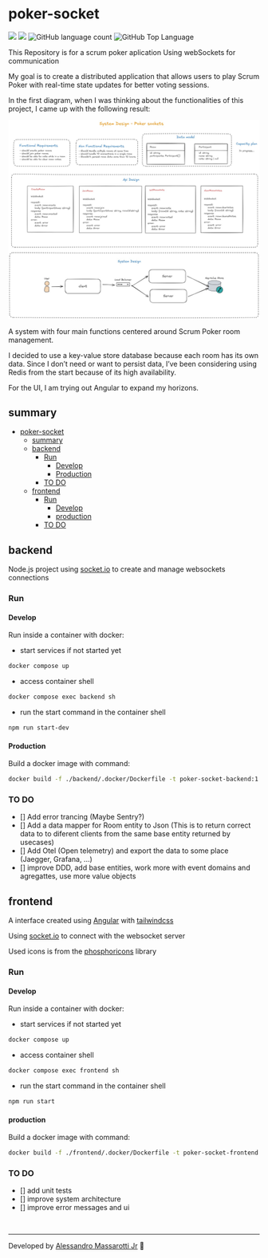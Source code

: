 # poker-socket

<p>
  <img src="https://img.shields.io/badge/made%20by-Alessandro%20Massarotti%20Jr-AB886D?style=flat-square">
  <img src="https://img.shields.io/badge/Node.js-24-AB886D?style=flat-square">
  <img alt="GitHub language count" src="https://img.shields.io/github/languages/count/alessandro-massarotti-Jr/poker-socket?color=AB886D&style=flat-square">
  <img alt="GitHub Top Language" src="https://img.shields.io/github/languages/top/alessandro-massarotti-Jr/poker-socket?color=AB886D&style=flat-square">
</p>

This Repository is for a scrum poker aplication Using webSockets for communication

My goal is to create a distributed application that allows users to play Scrum Poker with real-time state updates for better voting sessions.

In the first diagram, when I was thinking about the functionalities of this project, I came up with the following result:

<img alt="initial diagram image" src="/docs/initial-diagram.png">

A system with four main functions centered around Scrum Poker room management.

I decided to use a key-value store database because each room has its own data. Since I don’t need or want to persist data, I’ve been considering using Redis from the start because of its high availability.

For the UI, I am trying out Angular to expand my horizons.

## summary

- [poker-socket](#poker-socket)
  - [summary](#summary)
  - [backend](#backend)
    - [Run](#run)
      - [Develop](#develop)
      - [Production](#production)
    - [TO DO](#to-do)
  - [frontend](#frontend)
    - [Run](#run-1)
      - [Develop](#develop-1)
      - [production](#production-1)
    - [TO DO](#to-do-1)

## backend

Node.js project using [socket.io](https://socket.io/) to create and manage websockets connections

### Run

#### Develop

Run inside a container with docker:

- start services if not started yet

```bash
docker compose up
```

- access container shell

```bash
docker compose exec backend sh
```

- run the start command in the container shell

```sh
npm run start-dev
```

#### Production

Build a docker image with command:

```bash
docker build -f ./backend/.docker/Dockerfile -t poker-socket-backend:1.0.0 ./backend
```


### TO DO

- [] Add error trancing (Maybe Sentry?)
- [] Add a data mapper for Room entity to Json (This is to return correct data to to diferent clients from the same base entity returned by usecases)
- [] Add Otel (Open telemetry) and export the data to some place (Jaegger, Grafana, ...)
- [] improve DDD, add base entities, work more with event domains and agregattes, use more value objects

## frontend

A interface created using [Angular](https://angular.dev/) with [tailwindcss](https://tailwindcss.com/)

Using [socket.io](https://socket.io/) to connect with the websocket server

Used icons is from the [phosphoricons](https://phosphoricons.com/) library

### Run

#### Develop

Run inside a container with docker:

- start services if not started yet

```bash
docker compose up
```

- access container shell

```bash
docker compose exec frontend sh
```

- run the start command in the container shell

```sh
npm run start
```


#### production

Build a docker image with command:

```bash
docker build -f ./frontend/.docker/Dockerfile -t poker-socket-frontend:1.0.0 ./frontend
```

### TO DO

- [] add unit tests
- [] improve system architecture
- [] improve error messages and ui






<br>

---

Developed by [Alessandro Massarotti Jr](https://github.com/alessandro-massarotti-jr) 🤖
